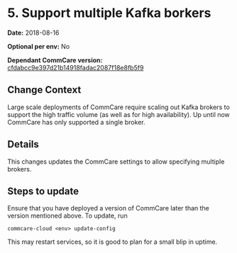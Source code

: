# 5. Support multiple Kafka borkers

**Date:** 2018-08-16

**Optional per env:** No

**Dependant CommCare version:** [cfdabcc9e397d21b14918fadac2087f18e8fb5f9](https://github.com/dimagi/commcare-hq/commit/cfdabcc9e397d21b14918fadac2087f18e8fb5f9)

## Change Context
Large scale deployments of CommCare require scaling out Kafka brokers to support the high
traffic volume (as well as for high availability). Up until now CommCare has only
supported a single broker.


## Details
This changes updates the CommCare settings to allow specifying multiple brokers.

## Steps to update
Ensure that you have deployed a version of CommCare later than the version mentioned above.
To update, run

```
commcare-cloud <env> update-config
```

This may restart services, so it is good to plan for a small blip in uptime.

